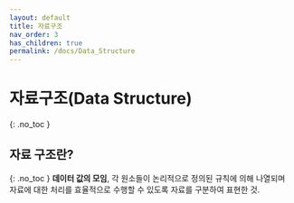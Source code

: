 ```yaml
---
layout: default
title: 자료구조
nav_order: 3
has_children: true
permalink: /docs/Data_Structure
---
```


# 자료구조(Data Structure)  
{: .no_toc }

## 자료 구조란?  
{: .no_toc }
**데이터 값의 모임**, 각 원소들이 논리적으로 정의된 규칙에 의해 나열되며 자료에 대한 처리를 효율적으로 수행할 수 있도록 자료를 구분하여 표현한 것.